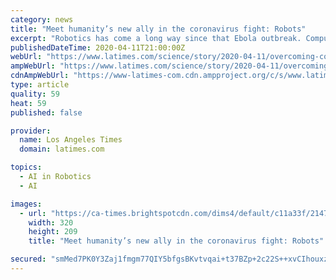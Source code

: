 ```yaml
---
category: news
title: "Meet humanity’s new ally in the coronavirus fight: Robots"
excerpt: "Robotics has come a long way since that Ebola outbreak. Computer vision has gotten better, sensing capabilities have improved, and artificial intelligence has gotten smarter. All this translates into more potential for putting robots to good use."
publishedDateTime: 2020-04-11T21:00:00Z
webUrl: "https://www.latimes.com/science/story/2020-04-11/overcoming-coronavirus-with-help-of-robots"
ampWebUrl: "https://www.latimes.com/science/story/2020-04-11/overcoming-coronavirus-with-help-of-robots?_amp=true"
cdnAmpWebUrl: "https://www-latimes-com.cdn.ampproject.org/c/s/www.latimes.com/science/story/2020-04-11/overcoming-coronavirus-with-help-of-robots?_amp=true"
type: article
quality: 59
heat: 59
published: false

provider:
  name: Los Angeles Times
  domain: latimes.com

topics:
  - AI in Robotics
  - AI

images:
  - url: "https://ca-times.brightspotcdn.com/dims4/default/c11a33f/2147483647/strip/true/crop/4032x2633+0+62/resize/320x209!/quality/90/?url=https%3A%2F%2Fcalifornia-times-brightspot.s3.amazonaws.com%2F8d%2F44%2Faaed83b24a21981c4b25cbfb493d%2Fla-photos-handouts-la-na-coronavirus-albany-georgia-hospital001.JPEG"
    width: 320
    height: 209
    title: "Meet humanity’s new ally in the coronavirus fight: Robots"

secured: "smMed7PK0Y3Zaj1fmgm77QIY5bfgsBKvtvqai+t37BZp+2c22S++xvCIhouxzaduJ1WEuamVadRvbckDSwlMW0L/KuwY4r6hRitPmy4xQQKkuqHQ5kyObQZ8CPtt+JikwyJIP7gNR15IXVfk532zQoOqcByguIqmr5ybKh+97q3RLZrQ3I55D5ARHSHWrL+XGT2EXhJ11JqdPDnuF0UhKK+5O2+ACbb2qaStbfDcm3zwldref4VxJwVhUYw6rQwI0vKaaVvYoeHa+xFci4EeGDEZB9PvKxtD+0yQP/ZGnGSxreG/p0aHZOyabs/jtB9iPC15n+5BVla1CyS3S99nE8tY8Fbeku1zwAG6d+Q1PCbobQ8KTuUjkw8liDdchPZ0VQkDnht1GxCjr/18futv8Am8U5Z3hTaIrcZEwzN3PCmpzGkZu0EhIpoNZ3HlqZKEYa8IHwIQoZ/WCM2frMmdCDsOwbf8MOBnwB3wybJee0A=;GZixx91TRDIcudn9XW7FVA=="
---
```


